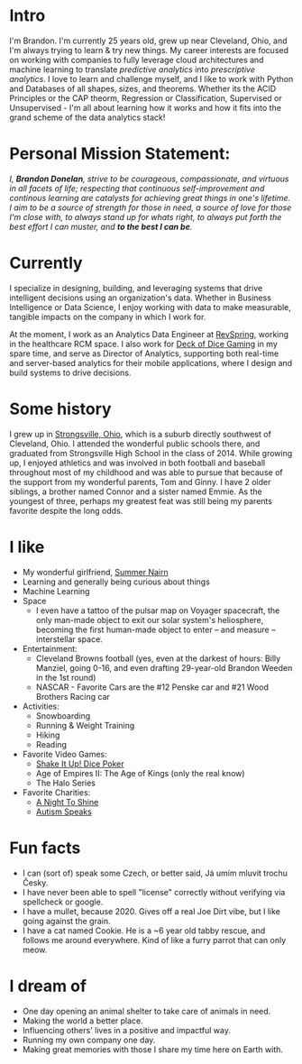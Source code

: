 
# Intro

I'm Brandon. I'm currently 25 years old, grew up near Cleveland, Ohio, and I'm always trying to learn & try new things. My career interests are focused on working with companies to fully leverage cloud architectures and machine learning to translate _predictive analytics_ into _prescriptive analytics_. I love to learn and challenge myself, and I like to work with Python and Databases of all shapes, sizes, and theorems. Whether its the ACID Principles or the CAP theorm, Regression or Classification, Supervised or Unsupervised - I'm all about learning how it works and how it fits into the grand scheme of the data analytics stack!


# Personal Mission Statement:

_I, __Brandon Donelan__, strive to be courageous, compassionate, and virtuous in all facets of life; respecting that continuous self-improvement and continous learning are catalysts for achieving great things in one's lifetime. I aim to be a source of strength for those in need, a source of love for those I'm close with, to always stand up for whats right, to always put forth the best effort I can muster, and __to the best I can be__._



# Currently

I specialize in designing, building, and leveraging systems that drive intelligent decisions using an organization's data. Whether in Business Intelligence or Data Science, I enjoy working with data to make measurable, tangible impacts on the company in which I work for.

At the moment, I work as an Analytics Data Engineer at [RevSpring](https://revspringinc.com/), working in the healthcare RCM space. I also work for [Deck of Dice Gaming](https://www.shakeitupdice.com/) in my spare time, and serve as Director of Analytics, supporting both real-time and server-based analytics for their mobile applications, where I design and build systems to drive decisions.


# Some history

I grew up in [Strongsville, Ohio](https://www.google.com/maps/place/Strongsville,+OH), which is a suburb directly southwest of Cleveland, Ohio. I attended the wonderful public schools there, and graduated from Strongsville High School in the class of 2014. While growing up, I enjoyed athletics and was involved in both football and baseball throughout most of my childhood and was able to pursue that because of the support from my wonderful parents, Tom and Ginny. I have 2 older siblings, a brother named Connor and a sister named Emmie. As the youngest of three, perhaps my greatest feat was still being my parents favorite despite the long odds. 



# I like

- My wonderful girlfriend, [Summer Nairn](summer-nairn.com)
- Learning and generally being curious about things
- Machine Learning
- Space 
     - I even have a tattoo of the pulsar map on Voyager spacecraft, the only man-made object to exit our solar system's heliosphere, becoming the first human-made object to enter – and measure – interstellar space.
- Entertainment:
     - Cleveland Browns football (yes, even at the darkest of hours: Billy Manziel, going 0-16, and even drafting 29-year-old Brandon Weeden in the 1st round)
     - NASCAR - Favorite Cars are the #12 Penske car and #21 Wood Brothers Racing car
- Activities:
     - Snowboarding
     - Running & Weight Training
     - Hiking
     - Reading
- Favorite Video Games:
     - [Shake It Up! Dice Poker](https://www.shakeitupdice.com/)
     - Age of Empires II: The Age of Kings (only the real know)
     - The Halo Series
- Favorite Charities: 
     - [A Night To Shine](https://www.timtebowfoundation.org/ministries/night-to-shine)
     - [Autism Speaks](https://www.autismspeaks.org/)



# Fun facts

- I can (sort of) speak some Czech, or better said, Já umím mluvit trochu Česky.
- I have never been able to spell "license" correctly without verifying via spellcheck or google.
- I have a mullet, because 2020. Gives off a real Joe Dirt vibe, but I like going against the grain.
- I have a cat named Cookie. He is a ~6 year old tabby rescue, and follows me around everywhere. Kind of like a furry parrot that can only meow.


# I dream of

- One day opening an animal shelter to take care of animals in need.
- Making the world a better place.
- Influencing others' lives in a positive and impactful way.
- Running my own company one day.
- Making great memories with those I share my time here on Earth with.
